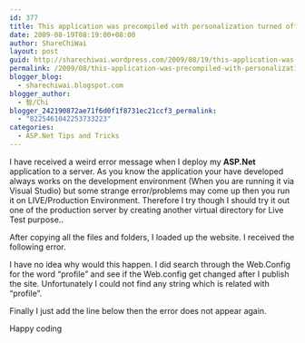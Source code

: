 ```yaml
---
id: 377
title: This application was precompiled with personalization turned off, but it appears to have been turned on after the precompilation, which is not support
date: 2009-08-19T08:19:00+08:00
author: ShareChiWai
layout: post
guid: http://sharechiwai.wordpress.com/2009/08/19/this-application-was-precompiled-with-personalization-turned-off-but-it-appears-to-have-been-turned-on-after-the-precompilation-which-is-not-support
permalink: /2009/08/this-application-was-precompiled-with-personalization-turned-off-but-it-appears-to-have-been-turned-on-after-the-precompilation-which-is-not-support/
blogger_blog:
  - sharechiwai.blogspot.com
blogger_author:
  - 智/Chi
blogger_242190872ae71f6d0f1f8731ec21ccf3_permalink:
  - "8225461042253733223"
categories:
  - ASP.Net Tips and Tricks
---
```

I have received a weird error message when I deploy my <span style="font-weight:bold;">ASP.Net</span> application to a server. As you know the application your have developed always works on the development environment (When you are running it via Visual Studio) but some strange error/problems may come up then you run it on LIVE/Production Environment. Therefore I try though I should try it out one of the production server by creating another virtual directory for Live Test purpose..

After copying all the files and folders, I loaded up the website. I received the following error.  
<span style="font-weight:bold;color:rgb(255,0,0);font-size:85%;"></span>

I have no idea why would this happen. I did search through the Web.Config for the word &#8220;profile&#8221; and see if the Web.config get changed after I publish the site. Unfortunately I could not find any string which is related with “profile”.

Finally I just add the line below then the error does not appear again.

<span style="color:rgb(0,153,0);font-size:85%;"><span style="font-weight:bold;"></span></span>

Happy coding